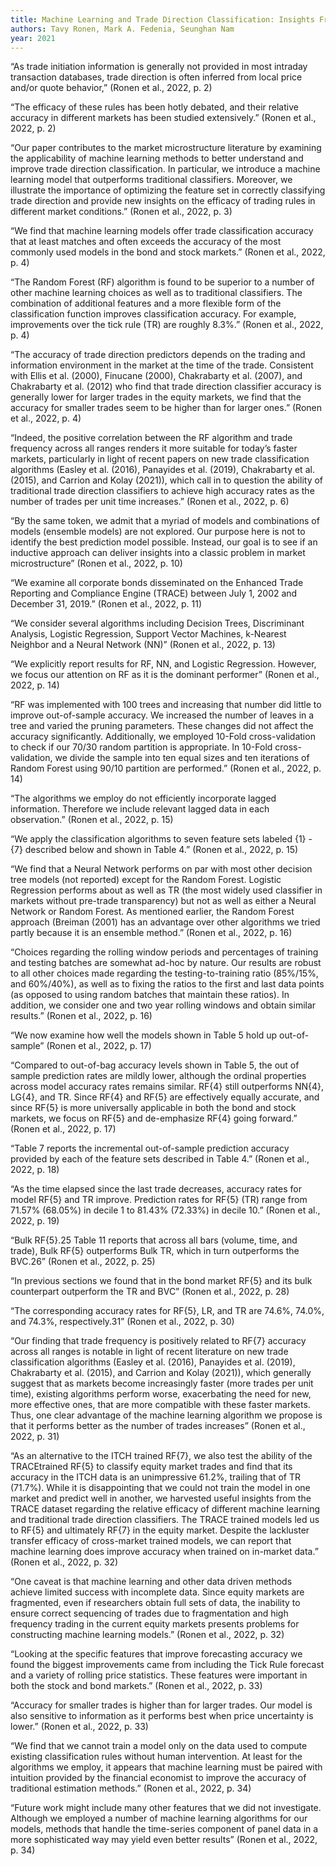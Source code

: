 ```yaml
---
title: Machine Learning and Trade Direction Classification: Insights Fromthe Corporate Bond Market
authors: Tavy Ronen, Mark A. Fedenia, Seunghan Nam
year: 2021
---
```


“As trade initiation information is generally not provided in most intraday transaction databases, trade direction is often inferred from local price and/or quote behavior,” (Ronen et al., 2022, p. 2)

“The efficacy of these rules has been hotly debated, and their relative accuracy in different markets has been studied extensively.” (Ronen et al., 2022, p. 2)

“Our paper contributes to the market microstructure literature by examining the applicability of machine learning methods to better understand and improve trade direction classification. In particular, we introduce a machine learning model that outperforms traditional classifiers. Moreover, we illustrate the importance of optimizing the feature set in correctly classifying trade direction and provide new insights on the efficacy of trading rules in different market conditions.” (Ronen et al., 2022, p. 3)

“We find that machine learning models offer trade classification accuracy that at least matches and often exceeds the accuracy of the most commonly used models in the bond and stock markets.” (Ronen et al., 2022, p. 4)

“The Random Forest (RF) algorithm is found to be superior to a number of other machine learning choices as well as to traditional classifiers. The combination of additional features and a more flexible form of the classification function improves classification accuracy. For example, improvements over the tick rule (TR) are roughly 8.3%.” (Ronen et al., 2022, p. 4)

“The accuracy of trade direction predictors depends on the trading and information environment in the market at the time of the trade. Consistent with Ellis et al. (2000), Finucane (2000), Chakrabarty et al. (2007), and Chakrabarty et al. (2012) who find that trade direction classifier accuracy is generally lower for larger trades in the equity markets, we find that the accuracy for smaller trades seem to be higher than for larger ones.” (Ronen et al., 2022, p. 4)

“Indeed, the positive correlation between the RF algorithm and trade frequency across all ranges renders it more suitable for today’s faster markets, particularly in light of recent papers on new trade classification algorithms (Easley et al. (2016), Panayides et al. (2019), Chakrabarty et al. (2015), and Carrion and Kolay (2021)), which call in to question the ability of traditional trade direction classifiers to achieve high accuracy rates as the number of trades per unit time increases.” (Ronen et al., 2022, p. 6)

“By the same token, we admit that a myriad of models and combinations of models (ensemble models) are not explored. Our purpose here is not to identify the best prediction model possible. Instead, our goal is to see if an inductive approach can deliver insights into a classic problem in market microstructure” (Ronen et al., 2022, p. 10)

“We examine all corporate bonds disseminated on the Enhanced Trade Reporting and Compliance Engine (TRACE) between July 1, 2002 and December 31, 2019.” (Ronen et al., 2022, p. 11)

“We consider several algorithms including Decision Trees, Discriminant Analysis, Logistic Regression, Support Vector Machines, k-Nearest Neighbor and a Neural Network (NN)” (Ronen et al., 2022, p. 13)

“We explicitly report results for RF, NN, and Logistic Regression. However, we focus our attention on RF as it is the dominant performer” (Ronen et al., 2022, p. 14)

“RF was implemented with 100 trees and increasing that number did little to improve out-of-sample accuracy. We increased the number of leaves in a tree and varied the pruning parameters. These changes did not affect the accuracy significantly. Additionally, we employed 10-Fold cross-validation to check if our 70/30 random partition is appropriate. In 10-Fold cross-validation, we divide the sample into ten equal sizes and ten iterations of Random Forest using 90/10 partition are performed.” (Ronen et al., 2022, p. 14)

“The algorithms we employ do not efficiently incorporate lagged information. Therefore we include relevant lagged data in each observation.” (Ronen et al., 2022, p. 15)

“We apply the classification algorithms to seven feature sets labeled {1} - {7} described below and shown in Table 4.” (Ronen et al., 2022, p. 15)

“We find that a Neural Network performs on par with most other decision tree models (not reported) except for the Random Forest. Logistic Regression performs about as well as TR (the most widely used classifier in markets without pre-trade transparency) but not as well as either a Neural Network or Random Forest. As mentioned earlier, the Random Forest approach (Breiman (2001) has an advantage over other algorithms we tried partly because it is an ensemble method.” (Ronen et al., 2022, p. 16)

“Choices regarding the rolling window periods and percentages of training and testing batches are somewhat ad-hoc by nature. Our results are robust to all other choices made regarding the testing-to-training ratio (85%/15%, and 60%/40%), as well as to fixing the ratios to the first and last data points (as opposed to using random batches that maintain these ratios). In addition, we consider one and two year rolling windows and obtain similar results.” (Ronen et al., 2022, p. 16)

“We now examine how well the models shown in Table 5 hold up out-of-sample” (Ronen et al., 2022, p. 17)

“Compared to out-of-bag accuracy levels shown in Table 5, the out of sample prediction rates are mildly lower, although the ordinal properties across model accuracy rates remains similar. RF{4} still outperforms NN{4}, LG{4}, and TR. Since RF{4} and RF{5} are effectively equally accurate, and since RF{5} is more universally applicable in both the bond and stock markets, we focus on RF{5} and de-emphasize RF{4} going forward.” (Ronen et al., 2022, p. 17)

“Table 7 reports the incremental out-of-sample prediction accuracy provided by each of the feature sets described in Table 4.” (Ronen et al., 2022, p. 18)

“As the time elapsed since the last trade decreases, accuracy rates for model RF{5} and TR improve. Prediction rates for RF{5} (TR) range from 71.57% (68.05%) in decile 1 to 81.43% (72.33%) in decile 10.” (Ronen et al., 2022, p. 19)

“Bulk RF{5}.25 Table 11 reports that across all bars (volume, time, and trade), Bulk RF{5} outperforms Bulk TR, which in turn outperforms the BVC.26” (Ronen et al., 2022, p. 25)

“In previous sections we found that in the bond market RF{5} and its bulk counterpart outperform the TR and BVC” (Ronen et al., 2022, p. 28)

“The corresponding accuracy rates for RF{5}, LR, and TR are 74.6%, 74.0%, and 74.3%, respectively.31” (Ronen et al., 2022, p. 30)

“Our finding that trade frequency is positively related to RF{7} accuracy across all ranges is notable in light of recent literature on new trade classification algorithms (Easley et al. (2016), Panayides et al. (2019), Chakrabarty et al. (2015), and Carrion and Kolay (2021)), which generally suggest that as markets become increasingly faster (more trades per unit time), existing algorithms perform worse, exacerbating the need for new, more effective ones, that are more compatible with these faster markets. Thus, one clear advantage of the machine learning algorithm we propose is that it performs better as the number of trades increases” (Ronen et al., 2022, p. 31)

“As an alternative to the ITCH trained RF{7}, we also test the ability of the TRACEtrained RF{5} to classify equity market trades and find that its accuracy in the ITCH data is an unimpressive 61.2%, trailing that of TR (71.7%). While it is disappointing that we could not train the model in one market and predict well in another, we harvested useful insights from the TRACE dataset regarding the relative efficacy of different machine learning and traditional trade direction classifiers. The TRACE trained models led us to RF{5} and ultimately RF{7} in the equity market. Despite the lackluster transfer efficacy of cross-market trained models, we can report that machine learning does improve accuracy when trained on in-market data.” (Ronen et al., 2022, p. 32)

“One caveat is that machine learning and other data driven methods achieve limited success with incomplete data. Since equity markets are fragmented, even if researchers obtain full sets of data, the inability to ensure correct sequencing of trades due to fragmentation and high frequency trading in the current equity markets presents problems for constructing machine learning models.” (Ronen et al., 2022, p. 32)

“Looking at the specific features that improve forecasting accuracy we found the biggest improvements came from including the Tick Rule forecast and a variety of rolling price statistics. These features were important in both the stock and bond markets.” (Ronen et al., 2022, p. 33)

“Accuracy for smaller trades is higher than for larger trades. Our model is also sensitive to information as it performs best when price uncertainty is lower.” (Ronen et al., 2022, p. 33)

“We find that we cannot train a model only on the data used to compute existing classification rules without human intervention. At least for the algorithms we employ, it appears that machine learning must be paired with intuition provided by the financial economist to improve the accuracy of traditional estimation methods.” (Ronen et al., 2022, p. 34)

“Future work might include many other features that we did not investigate. Although we employed a number of machine learning algorithms for our models, methods that handle the time-series component of panel data in a more sophisticated way may yield even better results” (Ronen et al., 2022, p. 34)